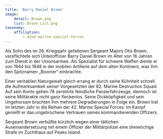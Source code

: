 ```yaml
---
title: 'Barry Daniel Brown'
image:
    detail: Brown.png
    list: Brown_List.png
taxonomy:
    affiliation:
        - 42nd-marine-special-forces
---
```


Als Sohn des im 26. Kriegsjahr gefallenen Sergeant Majors Otis Brown, verpflichtete sich Unteroffizier Barry Daniel Brown im Alter von 16 Jahren zum Dienst in der Unionsarmee. Als Spezialist für schwere Waffen diente er von 1944 bis 1948 in der mobilen Artillerie auf dem alten Kontinent, was ihm den Spitznamen „Boomer“ einbrachte.

Einer veritablen Naturgewalt gleich errang er durch seine Kühnheit schnell die Aufmerksamkeit seiner Vorgesetzten der 82. Marine Destruction Squad. Auf sein Konto gehen 78 zerstörte feindliche Panzerfahrzeuge, dennoch ist seine Militärakte nicht ganz fleckenlos. Seine Dickköpfigkeit und sein Ungehorsam brachten ihm mehrere Degradierungen in Folge ein. Brown trat im letzten Jahr in die Reihen der 42. Marine Special Forces. Im Kampf genießt er das ungebrochene Vertrauen seines kommandierenden Offiziers.

Sergeant Brown verbüßte kürzlich wegen einer tätlichen Auseinandersetzung mit einem Offizier der Militärpolizei eine dreiwöchige Strafe im Zuchthaus auf Peaks Island.